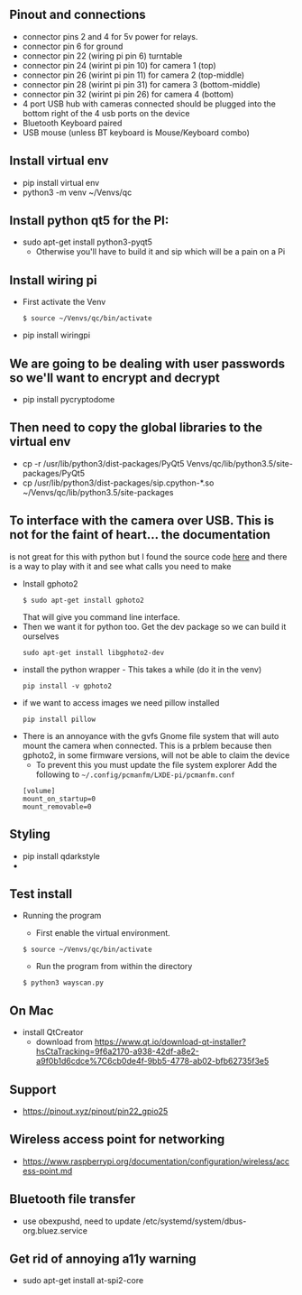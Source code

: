 ## Pinout and connections
- connector pins 2 and 4 for 5v power for relays.
- connector pin 6 for ground
- connector pin 22 (wiring pi pin 6) turntable
- connector pin 24 (wirint pi pin 10) for camera 1 (top)
- connector pin 26 (wirint pi pin 11) for camera 2 (top-middle)
- connector pin 28 (wirint pi pin 31) for camera 3 (bottom-middle)
- connector pin 32 (wirint pi pin 26) for camera 4 (bottom)
- 4 port USB hub with cameras connected should be plugged into the bottom right of the 4
usb ports on the device
- Bluetooth Keyboard paired
- USB mouse (unless BT keyboard is Mouse/Keyboard combo)
## Install virtual env
- pip install virtual env
- python3 -m venv ~/Venvs/qc
## Install python qt5 for the PI:
- sudo apt-get install python3-pyqt5
  - Otherwise you'll have to build it and sip which will be a pain on 
    a Pi
## Install wiring pi
- First activate the Venv
  ```
  $ source ~/Venvs/qc/bin/activate
  ```
- pip install wiringpi
## We are going to be dealing with user passwords so we'll want to encrypt and decrypt
- pip install pycryptodome
## Then need to copy the global libraries to the virtual env
- cp -r /usr/lib/python3/dist-packages/PyQt5 Venvs/qc/lib/python3.5/site-packages/PyQt5
- cp /usr/lib/python3/dist-packages/sip.cpython-*.so ~/Venvs/qc/lib/python3.5/site-packages
## To interface with the camera over USB. This is not for the faint of heart... the documentation
is not great for this with python but I found the source code [here][python-gphoto2] and there is
a way to play with it and see what calls you need to make
- Install gphoto2
  ```
  $ sudo apt-get install gphoto2
  ```
  That will give you command line interface.
- Then we want it for python too. Get the dev package so we can build it ourselves
  ```
  sudo apt-get install libgphoto2-dev
  ```
- install the python wrapper - This takes a while (do it in the venv)
  ```
  pip install -v gphoto2
  ```
- if we want to access images we need pillow installed
  ```
  pip install pillow
  ```
- There is an annoyance with the gvfs Gnome file system that will auto mount the camera when connected.
This is a prblem because then gphoto2, in some firmware versions, will not be able to claim the device
  - To prevent this you must update the file system explorer
  Add the following to `~/.config/pcmanfm/LXDE-pi/pcmanfm.conf`
  ```
  [volume]
  mount_on_startup=0
  mount_removable=0
  ```
## Styling
- pip install qdarkstyle
-

## Test install
- Running the program
  - First enable the virtual environment.
  ```
  $ source ~/Venvs/qc/bin/activate
  ```
  
  - Run the program from within the directory
  ```
  $ python3 wayscan.py
  ```
## On Mac
- install QtCreator 
  - download from https://www.qt.io/download-qt-installer?hsCtaTracking=9f6a2170-a938-42df-a8e2-a9f0b1d6cdce%7C6cb0de4f-9bb5-4778-ab02-bfb62735f3e5

## Support
- https://pinout.xyz/pinout/pin22_gpio25

## Wireless access point for networking
- https://www.raspberrypi.org/documentation/configuration/wireless/access-point.md

## Bluetooth file transfer
- use obexpushd, need to update /etc/systemd/system/dbus-org.bluez.service

## Get rid of annoying a11y warning
- sudo apt-get install at-spi2-core

[python-gphoto2]: https://github.com/jim-easterbrook/python-gphoto2/tree/master/src/gphoto2
